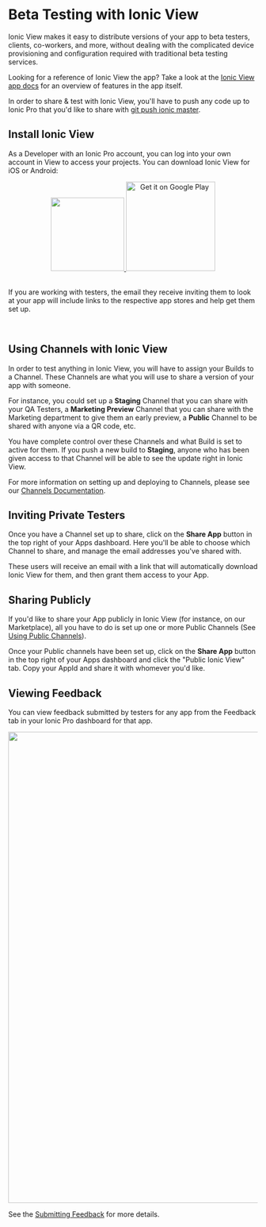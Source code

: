 # Beta Testing with Ionic View

Ionic View makes it easy to distribute versions of your app to beta testers, clients, co-workers, and more, without dealing with the complicated device provisioning and configuration required with traditional beta testing services.

Looking for a reference of Ionic View the app? Take a look at the [Ionic View app docs](/pro/view/) for an overview of features in the app itself.

In order to share & test with Ionic View, you'll have to push any code up to Ionic Pro that you'd like to share with [git push ionic master](/pro/git.html#pushing-new-builds).

## Install Ionic View

As a Developer with an Ionic Pro account, you can log into your own account in View to access your projects. You can download Ionic View for iOS or Android:

<div id="badges" style="text-align:center">
  <a href="https://itunes.apple.com/us/app/ionic-view-test-share-ionic-apps/id1271789931?ls=1&mt=8">
    <img style="width: 148px" src="/img/pro/appstore.png" id="appstore-image">
  </a>

  <a href="https://play.google.com/store/apps/details?id=com.ionicframework.view">
    <img style="width: 180px" alt="Get it on Google Play" src="/img/pro/playstore.png" id="playstore-image">
  </a>
</div>
<br>

If you are working with testers, the email they receive inviting them to look at your app will include links to the respective app stores and help get them set up.

<br>

<wistia-embed wid="za0joonedd"></wistia-embed>

## Using Channels with Ionic View

In order to test anything in Ionic View, you will have to assign your Builds to a Channel. These Channels are what you will use to share a version of your app with someone.

For instance, you could set up a **Staging** Channel that you can share with your QA Testers, a **Marketing Preview** Channel that you can share with the Marketing department to give them an early preview, a **Public** Channel to be shared with anyone via a QR code, etc.

You have complete control over these Channels and what Build is set to active for them. If you push a new build to **Staging**, anyone who has been given access to that Channel will be able to see the update right in Ionic View.

For more information on setting up and deploying to Channels, please see our [Channels Documentation](/pro/channels.html).

## Inviting Private Testers

Once you have a Channel set up to share, click on the **Share App** button in the top right of your Apps dashboard. Here you'll be able to choose which Channel to share, and manage the email addresses you've shared with.

These users will receive an email with a link that will automatically download Ionic View for them, and then grant them access to your App.

<wistia-embed wid="6uubjvj0q6"></wistia-embed>

## Sharing Publicly

If you'd like to share your App publicly in Ionic View (for instance, on our Marketplace), all you have to do is set up one or more Public Channels (See [Using Public Channels](/pro/channels.html#using-public-channels)).

Once your Public channels have been set up, click on the **Share App** button in the top right of your Apps dashboard and click the "Public Ionic View" tab. Copy your AppId and share it with whomever you'd like.

## Viewing Feedback

You can view feedback submitted by testers for any app from the Feedback tab in your Ionic Pro dashboard for that app.

<div style="text-align: center">
  <img style="width: 950px" src="/img/pro/beta-testing-feedback.png">
</div>

See the [Submitting Feedback](/pro/view/#submitting-feedback) for more details.

